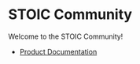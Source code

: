 # STOIC Community

Welcome to the STOIC Community!

- [Product Documentation](../discussions/categories/documentation)
